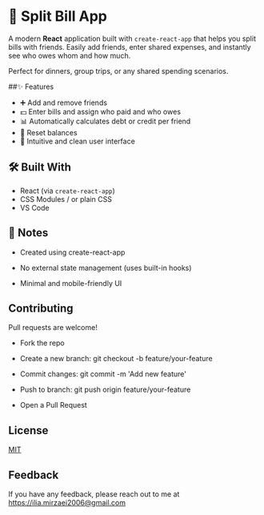 # 💸 Split Bill App

A modern **React** application built with `create-react-app` that helps you split bills with friends. Easily add friends, enter shared expenses, and instantly see who owes whom and how much.

Perfect for dinners, group trips, or any shared spending scenarios.




##✨ Features

- ➕ Add and remove friends
- 💵 Enter bills and assign who paid and who owes
- 📊 Automatically calculates debt or credit per friend
- 🔄 Reset balances
- 🧠 Intuitive and clean user interface
## 🛠 Built With

- React (via `create-react-app`)
- CSS Modules / or plain CSS
- VS Code
## 📌 Notes
- Created using create-react-app

- No external state management (uses built-in hooks)

- Minimal and mobile-friendly UI
## Contributing


Pull requests are welcome!

- Fork the repo

- Create a new branch: git checkout -b feature/your-feature

- Commit changes: git commit -m 'Add new feature'

- Push to branch: git push origin feature/your-feature

- Open a Pull Request



## License

[MIT](https://choosealicense.com/licenses/mit/)


## Feedback

If you have any feedback, please reach out to me at https://ilia.mirzaei2006@gmail.com

 
 
 
